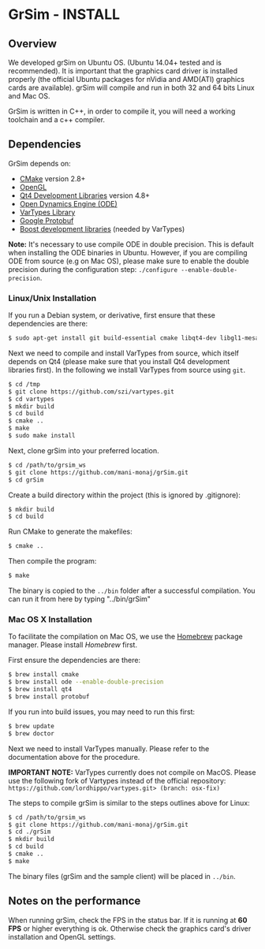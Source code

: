 # GrSim - INSTALL

## Overview

We developed grSim on Ubuntu OS. (Ubuntu 14.04+ tested and is recommended). It is  important that the graphics card driver is installed properly (the official Ubuntu packages for nVidia and AMD(ATI) graphics cards are available). grSim will compile and run in both 32 and 64 bits Linux and Mac OS.

GrSim is written in C++, in order to compile it, you will need a working toolchain and a c++ compiler.

## Dependencies

GrSim depends on:

- [CMake](https://cmake.org/) version 2.8+ 
- [OpenGL](https://www.opengl.org)
- [Qt4 Development Libraries](https://www.qt.io) version 4.8+
- [Open Dynamics Engine (ODE)](http://www.ode.org)
- [VarTypes Library](https://github.com/szi/vartypes)
- [Google Protobuf](https://github.com/google/protobuf)
- [Boost development libraries](http://www.boost.org/) (needed by VarTypes)

**Note:** It's necessary to use compile ODE in double precision. This is default when installing the ODE binaries in Ubuntu. However, if you are compiling ODE from source (e.g on Mac OS), please make sure to enable the double precision during the configuration step: `./configure --enable-double-precision`.

### Linux/Unix Installation

If you run a Debian system, or derivative, first ensure that these dependencies are there:

```bash
$ sudo apt-get install git build-essential cmake libqt4-dev libgl1-mesa-dev libglu1-mesa-dev libprotobuf-dev protobuf-compiler libode-dev libboost-dev
```

Next we need to compile and install VarTypes from source, which itself depends on Qt4 (please make sure that you install Qt4 development libraries first). In the following we install VarTypes from source using `git`.

```bash
$ cd /tmp
$ git clone https://github.com/szi/vartypes.git 
$ cd vartypes
$ mkdir build
$ cd build
$ cmake ..
$ make
$ sudo make install
```

Next, clone grSim into your preferred location.

```bash
$ cd /path/to/grsim_ws
$ git clone https://github.com/mani-monaj/grSim.git
$ cd grSim
```

Create a build directory within the project (this is ignored by .gitignore):

```bash
$ mkdir build
$ cd build
```

Run CMake to generate the makefiles:

```bash
$ cmake ..
```

Then compile the program:

```bash
$ make
```

The binary is copied to the `../bin` folder after a successful compilation. You can run it from here by typing "../bin/grSim"

### Mac OS X Installation

To facilitate the compilation on Mac OS, we use the [Homebrew](http://brew.sh/) package manager. Please install *Homebrew* first.

First ensure the dependencies are there:

```bash
$ brew install cmake
$ brew install ode --enable-double-precision
$ brew install qt4
$ brew install protobuf
```

If you run into build issues, you may need to run this first:

```bash
$ brew update
$ brew doctor
```

Next we need to install VarTypes manually. Please refer to the documentation above for the procedure. 

**IMPORTANT NOTE:** VarTypes currently does not compile on MacOS. Please use the following fork of Vartypes instead of the official repository: `https://github.com/lordhippo/vartypes.git> (branch: osx-fix)`

The steps to compile grSim is similar to the steps outlines above for Linux:


```bash
$ cd /path/to/grsim_ws
$ git clone https://github.com/mani-monaj/grSim.git
$ cd ./grSim
$ mkdir build
$ cd build
$ cmake ..
$ make
```

The binary files (grSim and the sample client) will be placed in `../bin`. 

## Notes on the performance

When running grSim, check the FPS in the status bar. If it is running at **60 FPS** or higher everything is ok. Otherwise check the graphics card's driver installation and OpenGL settings.